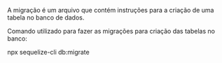 A migração é um arquivo que contém instruções para a criação de uma tabela no banco de dados.

Comando utilizado para fazer as migrações para criação das tabelas no banco: 

npx sequelize-cli db:migrate